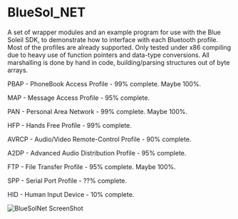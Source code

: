 # BlueSol_NET
A set of wrapper modules and an example program for use with the Blue Soleil SDK, to demonstrate how to interface with each Bluetooth profile.  Most of the profiles are already supported. Only tested under x86 compiling due to heavy use of function pointers and data-type conversions.  All marshalling is done by hand in code, building/parsing structures out of byte arrays.

PBAP - PhoneBook Access Profile - 99% complete.  Maybe 100%.

MAP - Message Access Profile - 95% complete.  

PAN - Personal Area Network - 99% complete.  Maybe 100%.

HFP - Hands Free Profile - 99% complete.

AVRCP - Audio/Video Remote-Control Profile - 90% complete.  

A2DP - Advanced Audio Distribution Profile - 95% complete.

FTP - File Transfer Profile - 95% complete.  Maybe 100%.

SPP - Serial Port Profile - ??% complete.

HID - Human Input Device - 10% complete.  


![BlueSolNet ScreenShot](http://www.compulsivecode.com/images/bluesoltest_ss.png "BlueSolNet ScreenShot")
